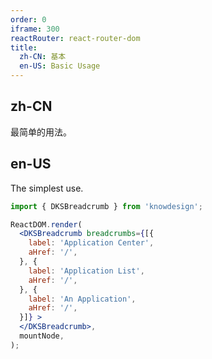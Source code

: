 ```yaml
---
order: 0
iframe: 300
reactRouter: react-router-dom
title:
  zh-CN: 基本
  en-US: Basic Usage
---
```


## zh-CN

最简单的用法。

## en-US

The simplest use.

```jsx
import { DKSBreadcrumb } from 'knowdesign';

ReactDOM.render(
  <DKSBreadcrumb breadcrumbs={[{
    label: 'Application Center',
    aHref: '/',
  }, {
    label: 'Application List',
    aHref: '/',
  }, {
    label: 'An Application',
    aHref: '/',
  }]} >
  </DKSBreadcrumb>,
  mountNode,
);
```
